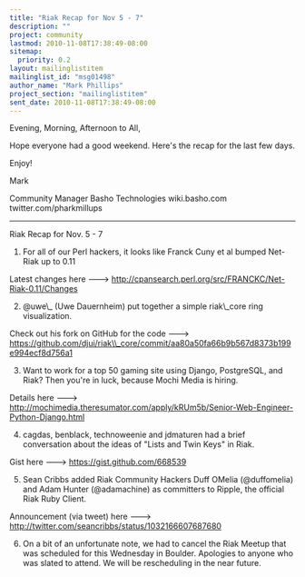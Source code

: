 ```yaml
---
title: "Riak Recap for Nov 5 - 7"
description: ""
project: community
lastmod: 2010-11-08T17:38:49-08:00
sitemap:
  priority: 0.2
layout: mailinglistitem
mailinglist_id: "msg01498"
author_name: "Mark Phillips"
project_section: "mailinglistitem"
sent_date: 2010-11-08T17:38:49-08:00
---
```



Evening, Morning, Afternoon to All,

Hope everyone had a good weekend. Here's the recap for the last few days.

Enjoy!

Mark

Community Manager
Basho Technologies
wiki.basho.com
twitter.com/pharkmillups

----

Riak Recap for Nov. 5 - 7

1) For all of our Perl hackers, it looks like Franck Cuny et al bumped
Net-Riak up to 0.11

Latest changes here ---&gt;
http://cpansearch.perl.org/src/FRANCKC/Net-Riak-0.11/Changes

2) @uwe\\_ (Uwe Dauernheim) put together a simple riak\\_core ring visualization.

Check out his fork on GitHub for the code ---&gt;
https://github.com/djui/riak\\_core/commit/aa80a50fa66b9b567d8373b199e994ecf8d756a1

3) Want to work for a top 50 gaming site using Django, PostgreSQL, and
Riak? Then you're in luck, because Mochi Media is hiring.

Details here ---&gt;
http://mochimedia.theresumator.com/apply/kRUm5b/Senior-Web-Engineer-Python-Django.html

4) cagdas, benblack, technoweenie and jdmaturen had a brief
conversation about the ideas of "Lists and Twin Keys" in Riak.

Gist here ---&gt; https://gist.github.com/668539

5) Sean Cribbs added Riak Community Hackers Duff OMelia (@duffomelia)
and Adam Hunter (@adamachine) as committers to Ripple, the official
Riak Ruby Client.

Announcement (via tweet) here ---&gt;
http://twitter.com/seancribbs/status/1032166607687680

6) On a bit of an unfortunate note, we had to cancel the Riak Meetup
that was scheduled for this Wednesday in Boulder. Apologies to anyone
who was slated to attend. We will be rescheduling in the near future.

